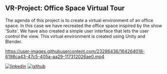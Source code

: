 ## VR-Project: Office Space Virtual Tour
The agenda of this project is to create a virtual environment of an office space. In this case we have recreated the office space inspired by the show 'Suits'. We have also created a simple user interface that lets the user control the view.
This virtual environment is created using Unity and Blender. 


https://user-images.githubusercontent.com/23286436/164264018-6198ca43-47c5-405a-aa29-117312026ae0.mp4



[![linkedin](https://img.shields.io/badge/Sanjeeva_S_Chitlapalli-0A66C2?style=for-the-badge&logo=linkedin&logoColor=white)](https://www.linkedin.com/in/sanjeeva-chitlapalli-86468b1b3/)
[![github](https://img.shields.io/badge/Sanjeeva_S_Chitlapalli-1DA1F2?style=for-the-badge&logo=github&logoColor=white)](https://github.com/Sanjeeva-Chitlapalli)
